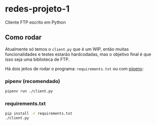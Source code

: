 # redes-projeto-1
Cliente FTP escrito em Python

## Como rodar
Atualmente só temos o `client.py` que é um WIP, então muitas funcionalidades e testes estarão hardcodadas, mas o objetivo final é que isso seja uma biblioteca de FTP.

Há dois jeitos de rodar o programa: `requirements.txt` ou com [pipenv](https://pipenv.pypa.io/en/latest/):

### pipenv (recomendado)
```sh
pipenv run ./client.py
```

### requirements.txt
```sh
pip install -r requirements.txt
./client.py
```
